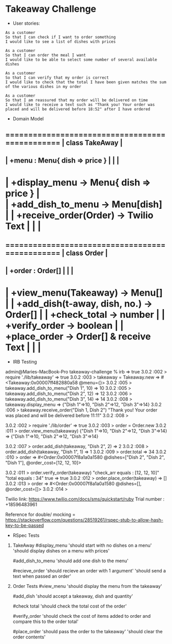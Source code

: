 Takeaway Challenge
==================
  
* User stories:

```
As a customer
So that I can check if I want to order something
I would like to see a list of dishes with prices

As a customer
So that I can order the meal I want
I would like to be able to select some number of several available dishes

As a customer
So that I can verify that my order is correct
I would like to check that the total I have been given matches the sum of the various dishes in my order

As a customer
So that I am reassured that my order will be delivered on time
I would like to receive a text such as "Thank you! Your order was placed and will be delivered before 18:52" after I have ordered
```

* Domain Model

===============================================
|            class TakeAway                   |
-----------------------------------------------
|    +menu : Menu{ dish => price }            |
|                                             |
-----------------------------------------------
|    +display_menu ->  Menu{ dish => price }  |  
|    +add_dish_to_menu -> Menu[dish]          |
|    +receive_order(Order) -> Twilio Text     |
|                                             |
===============================================

===============================================
|           class Order                       |
-----------------------------------------------
|    +order : Order[]                         |
|                                             |
-----------------------------------------------
|    +view_menu(Takeaway) -> Menu[]           | 
|    +add_dish(t-away, dish, no.) -> Order[]  |
|    +check_total -> number                   |
|    +verify_order -> boolean                 |
|    +place_order -> Order[] & receive Text   | 
|                                             |
===============================================


* IRB Testing

admin@Maries-MacBook-Pro takeaway-challenge % irb
 => true 
 3.0.2 :002 > require './lib/takeaway'
 => true 
3.0.2 :003 > takeaway = Takeaway.new
 => #<Takeaway:0x00007ff482880a58 @menu={}> 
3.0.2 :005 > takeaway.add_dish_to_menu("Dish 1", 10)
 => 10 
3.0.2 :005 > takeaway.add_dish_to_menu("Dish 2", 12)
 => 12 
3.0.2 :006 > takeaway.add_dish_to_menu("Dish 3", 14)
 => 14 
3.0.2 :008 > takeaway.display_menu
 => {"Dish 1"=>10, "Dish 2"=>12, "Dish 3"=>14} 
3.0.2 :006 > takeaway.receive_order("Dish 1, Dish 2")
"Thank you! Your order was placed and will be delivered before 11:11"
3.0.2 :008 > 

3.0.2 :002 > require './lib/order'
 => true 
3.0.2 :003 > order = Order.new
3.0.2 :011 > order.view_menu(takeaway)
{"Dish 1"=>10, "Dish 2"=>12, "Dish 3"=>14}
 => {"Dish 1"=>10, "Dish 2"=>12, "Dish 3"=>14} 

3.0.2 :007 > order.add_dish(takeaway, "Dish 2", 2)
 => 2 
3.0.2 :008 > order.add_dish(takeaway, "Dish 1", 1)
 => 1 
3.0.2 :009 > order.total
 => 34 
3.0.2 :010 > order
 => #<Order:0x00007f8a1a0a1580 @dishes=["Dish 2", "Dish 2", "Dish 1"], @order_cost=[12, 12, 10]> 

3.0.2 :011 > order.verify_order(takeaway)
"check_arr equals : [12, 12, 10]"
"total equals : 34"
true
 => true 
3.0.2 :012 > order.place_order(takeaway)
 => [] 
3.0.2 :013 > order
 => #<Order:0x00007f8a1a0a1580 @dishes=[], @order_cost=[]> 
3.0.2 :014 > 


Twilio link:
https://www.twilio.com/docs/sms/quickstart/ruby
Trial number : +18596483961

Reference for double/ mocking = 
https://stackoverflow.com/questions/28519261/rspec-stub-to-allow-hash-key-to-be-passed


* RSpec Tests
1.  TakeAway 
    #display_menu
     'should start with no dishes on a menu'
     'should display dishes on a menu with prices'

    #add_dish_to_menu 
      'should add one dish to the menu'

    #recieve_order
      'should recieve an order with 1 argument' 
      'should send a text when passed an order'

2. Order Tests
    #view_menu
      'should display the menu from the takeaway'

    #add_dish
      'should accept a takeaway, dish and quantity'

    #check total
      'should check the total cost of the order'

    #verify_order
      'should check the cost of items added to order 
      and compare this to the order total'

    #place_order
      'should pass the order to the takeaway'
      'should clear the order contents'
